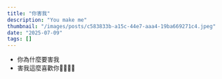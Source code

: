 ```yaml
---
title: "你害我"
description: "You make me"
thumbnail: "/images/posts/c583833b-a15c-44e7-aaa4-19ba669271c4.jpeg"
date: "2025-07-09"
tags: []
---
```

- 你為什麼要害我
- 害我這麼喜歡你🤬🤬😭😭
